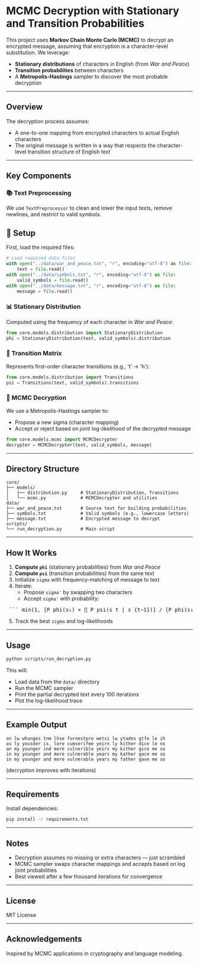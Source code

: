 # MCMC Decryption with Stationary and Transition Probabilities

This project uses **Markov Chain Monte Carlo (MCMC)** to decrypt an encrypted message, assuming that encryption is a character-level substitution. We leverage:

- **Stationary distributions** of characters in English (from *War and Peace*)
- **Transition probabilities** between characters
- A **Metropolis-Hastings** sampler to discover the most probable decryption

---

## Overview

The decryption process assumes:

- A one-to-one mapping from encrypted characters to actual English characters
- The original message is written in a way that respects the character-level transition structure of English text

---

## Key Components

### 📚 Text Preprocessing
We use `TextPreprocessor` to clean and lower the input texts, remove newlines, and restrict to valid symbols.

## 🔧 Setup

First, load the required files:

```python
# Load required data files
with open("../data/war_and_peace.txt", "r", encoding="utf-8") as file:
    text = file.read()
with open("../data/symbols.txt", "r", encoding="utf-8") as file:
    valid_symbols = file.read()
with open("../data/message.txt", "r", encoding="utf-8") as file:
    message = file.read()
```

### 📊 Stationary Distribution

Computed using the frequency of each character in *War and Peace*:

```python
from core.models.distribution import StationaryDistribution
phi = StationaryDistribution(text, valid_symbols).distribution
```

### 🔁 Transition Matrix

Represents first-order character transitions (e.g., 't' → 'h'):

```python
from core.models.distribution import Transitions
psi = Transitions(text, valid_symbols).transitions
```

### 🔐 MCMC Decryption

We use a Metropolis-Hastings sampler to:
- Propose a new sigma (character mapping)
- Accept or reject based on joint log-likelihood of the decrypted message

```python
from core.models.mcmc import MCMCDecrypter
decrypter = MCMCDecrypter(text, valid_symbols, message)
```

---

## Directory Structure

```
core/
├── models/
│   ├── distribution.py     # StationaryDistribution, Transitions
│   └── mcmc.py             # MCMCDecrypter and utilities
data/
├── war_and_peace.txt       # Source text for building probabilities
├── symbols.txt             # Valid symbols (e.g., lowercase letters)
├── message.txt             # Encrypted message to decrypt
scripts/
└── run_decryption.py       # Main script
```

---

## How It Works

1. **Compute `phi`** (stationary probabilities) from *War and Peace*
2. **Compute `psi`** (transition probabilities) from the same text
3. Initialize `sigma` with frequency-matching of message to text
4. Iterate:
   - Propose `sigma'` by swapping two characters
   - Accept `sigma'` with probability:

<pre> ``` min(1, [P_phi(s₁) × ∏ P_psi(s_t | s_{t−1})] / [P_phi(s₁′) × ∏ P_psi(s_t′ | s_{t−1}′)]) ``` </pre>

5. Track the best `sigma` and log-likelihoods

---

## Usage

```bash
python scripts/run_decryption.py
```

This will:
- Load data from the `data/` directory
- Run the MCMC sampler
- Print the partial decrypted text every 100 iterations
- Plot the log-likelihood trace

---

## Example Output

```
on lw whunges tnm lhse furnestpre wetsi lw ytades gtfe le ih
as ly yousder is. lore cumserifme yeirn ly kither dice le no
an my younger ind more culnerible yeirs my kither gice me so
in my younger and more culnerable years my kather gace me so
in my younger and more vulnerable years my father gave me so
```

(decryption improves with iterations)

---

## Requirements

Install dependencies:

```bash
pip install -r requirements.txt
```

---

## Notes

- Decryption assumes no missing or extra characters — just scrambled
- MCMC sampler swaps character mappings and accepts based on log joint probabilities
- Best viewed after a few thousand iterations for convergence

---

## License

MIT License

---

## Acknowledgements

Inspired by MCMC applications in cryptography and language modeling.
